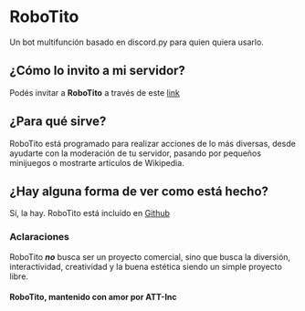 # RoboTito
Un bot multifunción basado en discord.py para quien quiera usarlo.

## ¿Cómo lo invito a mi servidor?
Podés invitar a **RoboTito** a través de este [link](https://discord.com/api/oauth2/authorize?client_id=820819824669491210&permissions=8&scope=bot)

## ¿Para qué sirve?
RoboTito está programado para realizar acciones de lo más diversas, desde ayudarte con la moderación de tu servidor, pasando por pequeños minijuegos o mostrarte artículos de Wikipedia.

## ¿Hay alguna forma de ver como está hecho?
Sí, la hay. RoboTito está incluído en [Github](https://github.com/ATT-Inc/RoboTito)

### Aclaraciones
RoboTito ***no*** busca ser un proyecto comercial, sino que busca la diversión, interactividad, creatividad y la buena estética siendo un simple proyecto libre.

#### RoboTito, mantenido con amor por **ATT-Inc**